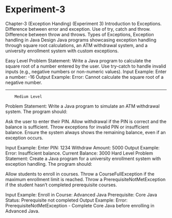 # Experiment-3

Chapter-3 (Exception Handing) (Experiment 3)	Introduction to Exceptions. Difference between error and exception. Use of try, catch and throw. Difference between throw and throws. Types of Exceptions, Exception handling in Java	Design Java programs showcasing exception handling through square root calculations, an ATM withdrawal system, and a university enrollment system with custom exceptions.


Easy Level
Problem Statement: Write a Java program to calculate the square root of a number entered by the user. Use try-catch to handle invalid inputs (e.g., negative numbers or non-numeric values).
Input Example:
Enter a number: -16
Output Example:
Error: Cannot calculate the square root of a negative number.
________________________________________
		Medium Level
Problem Statement: Write a Java program to simulate an ATM withdrawal system. The program should:

Ask the user to enter their PIN.
Allow withdrawal if the PIN is correct and the balance is sufficient.
Throw exceptions for invalid PIN or insufficient balance.
Ensure the system always shows the remaining balance, even if an exception occurs.

Input Example:
Enter PIN: 1234
Withdraw Amount: 5000
Output Example:
Error: Insufficient balance. Current Balance: 3000
		Hard Level
Problem Statement: Create a Java program for a university enrollment system with exception handling. The program should:

Allow students to enroll in courses.
Throw a CourseFullException if the maximum enrollment limit is reached.
Throw a PrerequisiteNotMetException if the student hasn’t completed prerequisite courses.

Input Example:
Enroll in Course: Advanced Java
Prerequisite: Core Java
Status: Prerequisite not completed
Output Example:
Error: PrerequisiteNotMetException - Complete Core Java before enrolling in Advanced Java.
